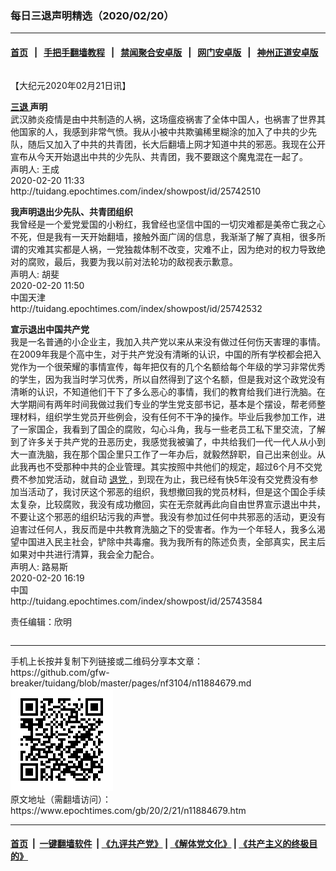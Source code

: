 ### 每日三退声明精选（2020/02/20）
------------------------

#### [首页](https://github.com/gfw-breaker/banned-news1/blob/master/README.md) &nbsp;&nbsp;|&nbsp;&nbsp; [手把手翻墙教程](https://github.com/gfw-breaker/guides/wiki) &nbsp;&nbsp;|&nbsp;&nbsp; [禁闻聚合安卓版](https://github.com/gfw-breaker/bn-android) &nbsp;&nbsp;|&nbsp;&nbsp; [网门安卓版](https://github.com/oGate2/oGate) &nbsp;&nbsp;|&nbsp;&nbsp; [神州正道安卓版](https://github.com/SzzdOgate/update) 



<div class="column" id="artbody" itemprop="articleBody">
 <!-- article content begin -->
 <p>
  【大纪元2020年02月21日讯】
 </p>
 <p>
  <strong>
   <a href="https://www.epochtimes.com/gb/tag/%E4%B8%89%E9%80%80.html">
    三退
   </a>
   声明
  </strong>
  <br/>
  武汉肺炎疫情是由中共制造的人祸，这场瘟疫祸害了全体中国人，也祸害了世界其他国家的人，我感到非常气愤。我从小被中共欺骗稀里糊涂的加入了中共的少先队，随后又加入了中共的共青团，长大后翻墙上网才知道中共的邪恶。我现在公开宣布从今天开始退出中共的少先队、共青团，我不要跟这个魔鬼混在一起了。
  <br/>
  声明人: 王成
  <br/>
  2020-02-20 11:33
  <br/>
  http://tuidang.epochtimes.com/index/showpost/id/25742510
 </p>
 <p>
  <strong>
   我声明退出少先队、共青团组织
  </strong>
  <br/>
  我曾经是一个爱党爱国的小粉红，我曾经也坚信中国的一切灾难都是美帝亡我之心不死，但是我有一天开始翻墙，接触外面广阔的信息，我渐渐了解了真相，很多所谓的灾难其实都是人祸，一党独裁体制不改变，灾难不止，因为绝对的权力导致绝对的腐败，最后，我要为我以前对法轮功的敌视表示歉意。
  <br/>
  声明人: 胡斐
  <br/>
  2020-02-20 11:50
  <br/>
  中国天津
  <br/>
  http://tuidang.epochtimes.com/index/showpost/id/25742532
 </p>
 <p>
  <strong>
   宣示退出中国共产党
  </strong>
  <br/>
  我是一名普通的小企业主，我加入共产党以来从来没有做过任何伤天害理的事情。在2009年我是个高中生，对于共产党没有清晰的认识，中国的所有学校都会把入党作为一个很荣耀的事情宣传，每年把仅有的几个名额给每个年级的学习非常优秀的学生，因为我当时学习优秀，所以自然得到了这个名额，但是我对这个政党没有清晰的认识，不知道他们干下了多么恶心的事情，我们的教育给我们进行洗脑。在大学期间有两年时间我做过我们专业的学生党支部书记，基本是个摆设，帮老师整理材料，组织学生党员开些例会，没有任何不干净的操作。毕业后我参加工作，进了一家国企，我看到了国企的腐败，勾心斗角，我与一些老员工私下里交流，了解到了许多关于共产党的丑恶历史，我感觉我被骗了，中共给我们一代一代人从小到大一直洗脑，我在那个国企里只工作了一年办后，就毅然辞职，自己出来创业。从此我再也不受那种中共的企业管理。其实按照中共他们的规定，超过6个月不交党费不参加党活动，就自动
  <a href="https://www.epochtimes.com/gb/tag/%E9%80%80%E5%85%9A.html">
   退党
  </a>
  ，到现在为止，我已经有快5年没有交党费没有参加当活动了，我讨厌这个邪恶的组织，我想撤回我的党员材料，但是这个国企手续太复杂，比较腐败，我没有成功撤回，实在无奈就再此向自由世界宣示退出中共，不要让这个邪恶的组织玷污我的声誉。我没有参加过任何中共邪恶的活动，更没有迫害过任何人，我反而是中共教育洗脑之下的受害者。作为一个年轻人，我多么渴望中国进入民主社会，铲除中共毒瘤。我为我所有的陈述负责，全部真实，民主后如果对中共进行清算，我会全力配合。
  <br/>
  声明人: 路易斯
  <br/>
  2020-02-20 16:19
  <br/>
  中国
  <br/>
  http://tuidang.epochtimes.com/index/showpost/id/25743584
 </p>
 <p>
  责任编辑：欣明
 </p>
 <!-- article content end -->
 <div id="below_article_ad">
  <div id="below_article_ad_inner">
  </div>
 </div>
</div>

<hr/>
手机上长按并复制下列链接或二维码分享本文章：<br/>
https://github.com/gfw-breaker/tuidang/blob/master/pages/nf3104/n11884679.md <br/>
<a href='https://github.com/gfw-breaker/tuidang/blob/master/pages/nf3104/n11884679.md'><img src='https://github.com/gfw-breaker/tuidang/blob/master/pages/nf3104/n11884679.md.png'/></a> <br/>
原文地址（需翻墙访问）：https://www.epochtimes.com/gb/20/2/21/n11884679.htm


------------------------
#### [首页](https://github.com/gfw-breaker/banned-news/blob/master/README.md) &nbsp;|&nbsp; [一键翻墙软件](https://github.com/gfw-breaker/nogfw/blob/master/README.md) &nbsp;| [《九评共产党》](https://github.com/gfw-breaker/9ping.md/blob/master/README.md#九评之一评共产党是什么) | [《解体党文化》](https://github.com/gfw-breaker/jtdwh.md/blob/master/README.md) | [《共产主义的终极目的》](https://github.com/gfw-breaker/gczydzjmd.md/blob/master/README.md)


<img src='http://gfw-breaker.win/tuidang/pages/nf3104/n11884679.md' width='0px' height='0px'/>